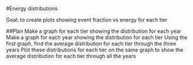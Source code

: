 #Energy distributions

Goal: to create plots showing event fraction vs energy for each tier

##Plan
Make a graph for each tier showing the distribution for each year
Make a graph for each year showing the distribution for each tier
Using the first graph, find the average distribution for each tier through the three years
Plot these distributions for each tier on the same graph to show the average distribution for each tier through all the years
